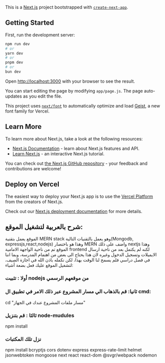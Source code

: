 This is a [Next.js](https://nextjs.org) project bootstrapped with [`create-next-app`](https://nextjs.org/docs/app/api-reference/cli/create-next-app).

## Getting Started

First, run the development server:

```bash
npm run dev
# or
yarn dev
# or
pnpm dev
# or
bun dev
```

Open [http://localhost:3000](http://localhost:3000) with your browser to see the result.

You can start editing the page by modifying `app/page.js`. The page auto-updates as you edit the file.

This project uses [`next/font`](https://nextjs.org/docs/app/building-your-application/optimizing/fonts) to automatically optimize and load [Geist](https://vercel.com/font), a new font family for Vercel.

## Learn More

To learn more about Next.js, take a look at the following resources:

- [Next.js Documentation](https://nextjs.org/docs) - learn about Next.js features and API.
- [Learn Next.js](https://nextjs.org/learn) - an interactive Next.js tutorial.

You can check out [the Next.js GitHub repository](https://github.com/vercel/next.js) - your feedback and contributions are welcome!

## Deploy on Vercel

The easiest way to deploy your Next.js app is to use the [Vercel Platform](https://vercel.com/new?utm_medium=default-template&filter=next.js&utm_source=create-next-app&utm_campaign=create-next-app-readme) from the creators of Next.js.

Check out our [Next.js deployment documentation](https://nextjs.org/docs/app/building-your-application/deploying) for more details.

## شرح بالعربية لتشغيل الموقع:
الموقع يعمل بتقنية MERN stack وهو يعمل بالتقنيات التالية(Mongodb, expressjs,react,nodejs) وهذا هو باختصار MERN واضف على ذلك nextjs وهذا الموقع تم من ناحية الواجهة الامامية frontend لكنه لم يكتمل بعد من ناحية ارسال الايميلات وتسجيل الدخول وغيره لان هذا يحتاج الى بعض من اهتمام المدرسة، وبما اننا في فصل دراسي فلم يسمح لنا الوقت بهذا، لكن نكمله باذن الله في اجازة الصيف، لتشغيل الموقع عليك فعل بضعة أشياء:
### أولا : تثبيت nodejs من موقعهم الرسمي
### ثانيا: قم بالذهاب الي مسار المشروع عبر ذلك الامر في تطبيق ال cmd:
cd "مسار ملفات المشروع عندك في الجهاز"
### ثالثا : قم بتنزيل node-mudules
npm install
### نزل تلك المكتبات
npm install bcryptjs cors dotenv express express-rate-limit helmet jsonwebtoken mongoose next react react-dom @svgr/webpack nodemon